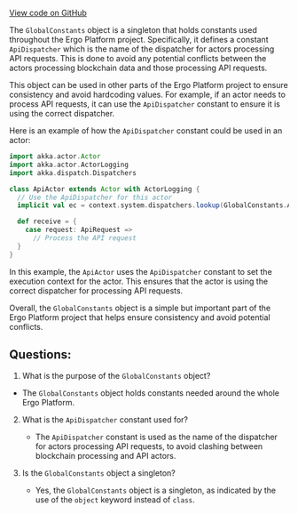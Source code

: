 [View code on GitHub](https://github.com/ergoplatform/ergo/src/main/scala/org/ergoplatform/GlobalConstants.scala)

The `GlobalConstants` object is a singleton that holds constants used throughout the Ergo Platform project. Specifically, it defines a constant `ApiDispatcher` which is the name of the dispatcher for actors processing API requests. This is done to avoid any potential conflicts between the actors processing blockchain data and those processing API requests.

This object can be used in other parts of the Ergo Platform project to ensure consistency and avoid hardcoding values. For example, if an actor needs to process API requests, it can use the `ApiDispatcher` constant to ensure it is using the correct dispatcher.

Here is an example of how the `ApiDispatcher` constant could be used in an actor:

```scala
import akka.actor.Actor
import akka.actor.ActorLogging
import akka.dispatch.Dispatchers

class ApiActor extends Actor with ActorLogging {
  // Use the ApiDispatcher for this actor
  implicit val ec = context.system.dispatchers.lookup(GlobalConstants.ApiDispatcher)

  def receive = {
    case request: ApiRequest =>
      // Process the API request
  }
}
```

In this example, the `ApiActor` uses the `ApiDispatcher` constant to set the execution context for the actor. This ensures that the actor is using the correct dispatcher for processing API requests.

Overall, the `GlobalConstants` object is a simple but important part of the Ergo Platform project that helps ensure consistency and avoid potential conflicts.
## Questions: 
 1. What is the purpose of the `GlobalConstants` object?
   - The `GlobalConstants` object holds constants needed around the whole Ergo Platform.

2. What is the `ApiDispatcher` constant used for?
   - The `ApiDispatcher` constant is used as the name of the dispatcher for actors processing API requests, to avoid clashing between blockchain processing and API actors.

3. Is the `GlobalConstants` object a singleton?
   - Yes, the `GlobalConstants` object is a singleton, as indicated by the use of the `object` keyword instead of `class`.